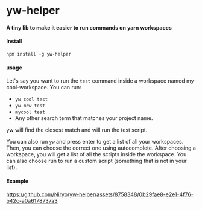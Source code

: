 # yw-helper
#### A tiny lib to make it easier to run commands on yarn workspaces

#### Install
`npm install -g yw-helper`

#### usage
Let's say you want to run the `test` command inside a workspace named my-cool-workspace. You can run:

- `yw cool test`
- `yw mcw test`
- `mycool test`
- Any other search term that matches your project name.

yw will find the closest match and will run the test script.

You can also run `yw` and press enter to get a list of all your workspaces. Then, you can choose the correct one using autocomplete. After choosing a workspace, you will get a list of all the scripts inside the workspace. You can also choose run to run a custom script (something that is not in your list).



#### Example

https://github.com/Niryo/yw-helper/assets/8758348/0b29fae8-e2e1-4f76-b42c-a0a6178737a3
